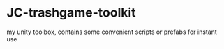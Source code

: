 # JC-trashgame-toolkit
my unity toolbox, contains some convenient scripts or prefabs for instant use
